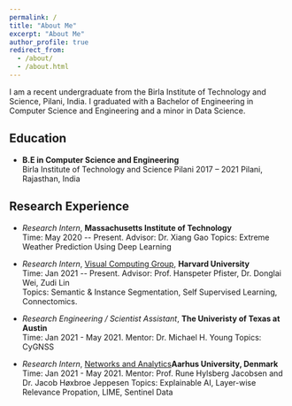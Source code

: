 ```yaml
---
permalink: /
title: "About Me"
excerpt: "About Me"
author_profile: true
redirect_from: 
  - /about/
  - /about.html
---
```


I am a recent undergraduate from the Birla Institute of Technology and Science, Pilani, India. I graduated with a Bachelor of Engineering in Computer Science and Engineering and a minor in Data Science.


## Education
* **B.E in Computer Science and Engineering**  
Birla Institute of Technology and Science Pilani 2017 – 2021
Pilani, Rajasthan, India


## Research Experience
* *Research Intern*, **Massachusetts Institute of Technology**  
Time: May 2020 -- Present. 
Advisor: Dr. Xiang Gao 
Topics: Extreme Weather Prediction Using Deep Learning

* *Research Intern*, [Visual Computing Group](https://vcg.seas.harvard.edu), **Harvard University**  
Time: Jan 2021 -- Present. 
Advisor: Prof. Hanspeter Pfister, Dr. Donglai Wei, Zudi Lin  
Topics: Semantic & Instance Segmentation, Self Supervised Learning, Connectomics.

* *Research Engineering / Scientist Assistant*, **The Univeristy of Texas at Austin**  
Time: Jan 2021 - May 2021. Mentor: Dr. Michael H. Young
Topics: CyGNSS

* *Research Intern*, [Networks and Analytics](https://ece.au.dk/en/research/key-areas-in-research-and-development/communication-control-and-automation/networks-and-analytics/people/)**Aarhus University, Denmark**  
Time: Jan 2021 - May 2021. 
Mentor: Prof. Rune Hylsberg Jacobsen and Dr. Jacob Høxbroe Jeppesen
Topics: Explainable AI, Layer-wise Relevance Propation, LIME, Sentinel Data
